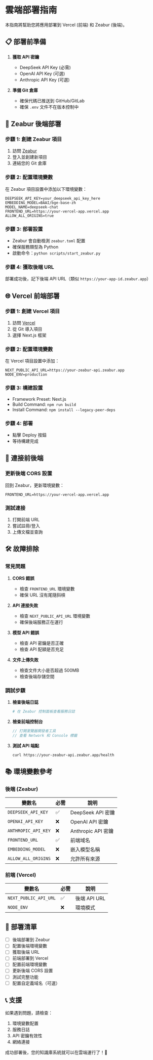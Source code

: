 # 雲端部署指南

本指南將幫助您將應用部署到 Vercel (前端) 和 Zeabur (後端)。

## 📋 部署前準備

1. **獲取 API 密鑰**
   - DeepSeek API Key (必需)
   - OpenAI API Key (可選)
   - Anthropic API Key (可選)

2. **準備 Git 倉庫**
   - 確保代碼已推送到 GitHub/GitLab
   - 確保 `.env` 文件不在版本控制中

## 🚀 Zeabur 後端部署

### 步驟 1: 創建 Zeabur 項目
1. 訪問 [Zeabur](https://zeabur.com)
2. 登入並創建新項目
3. 連結您的 Git 倉庫

### 步驟 2: 配置環境變數
在 Zeabur 項目設置中添加以下環境變數：

```
DEEPSEEK_API_KEY=your_deepseek_api_key_here
EMBEDDING_MODEL=BAAI/bge-base-zh
MODEL_NAME=deepseek-chat
FRONTEND_URL=https://your-vercel-app.vercel.app
ALLOW_ALL_ORIGINS=true
```

### 步驟 3: 部署設置
- Zeabur 會自動檢測 `zeabur.toml` 配置
- 確保服務類型為 Python
- 啟動命令：`python scripts/start_zeabur.py`

### 步驟 4: 獲取後端 URL
部署成功後，記下後端 API URL（類似 `https://your-app-id.zeabur.app`）

## 🌐 Vercel 前端部署

### 步驟 1: 創建 Vercel 項目
1. 訪問 [Vercel](https://vercel.com)
2. 從 Git 導入項目
3. 選擇 Next.js 框架

### 步驟 2: 配置環境變數
在 Vercel 項目設置中添加：

```
NEXT_PUBLIC_API_URL=https://your-zeabur-api.zeabur.app
NODE_ENV=production
```

### 步驟 3: 構建設置
- Framework Preset: Next.js
- Build Command: `npm run build`
- Install Command: `npm install --legacy-peer-deps`

### 步驟 4: 部署
- 點擊 Deploy 按鈕
- 等待構建完成

## 🔗 連接前後端

### 更新後端 CORS 設置
回到 Zeabur，更新環境變數：

```
FRONTEND_URL=https://your-vercel-app.vercel.app
```

### 測試連接
1. 打開前端 URL
2. 嘗試註冊/登入
3. 上傳文檔並查詢

## 🛠️ 故障排除

### 常見問題

1. **CORS 錯誤**
   - 檢查 `FRONTEND_URL` 環境變數
   - 確保 URL 沒有尾隨斜槓

2. **API 連接失敗**
   - 檢查 `NEXT_PUBLIC_API_URL` 環境變數
   - 確保後端服務正在運行

3. **模型 API 錯誤**
   - 檢查 API 密鑰是否正確
   - 檢查 API 配額是否充足

4. **文件上傳失敗**
   - 檢查文件大小是否超過 500MB
   - 檢查後端存儲空間

### 調試步驟

1. **檢查後端日誌**
   ```bash
   # 在 Zeabur 控制面板查看服務日誌
   ```

2. **檢查前端控制台**
   ```javascript
   // 打開瀏覽器開發者工具
   // 查看 Network 和 Console 標籤
   ```

3. **測試 API 端點**
   ```bash
   curl https://your-zeabur-api.zeabur.app/health
   ```

## 📚 環境變數參考

### 後端 (Zeabur)
| 變數名 | 必需 | 說明 |
|--------|------|------|
| `DEEPSEEK_API_KEY` | ✅ | DeepSeek API 密鑰 |
| `OPENAI_API_KEY` | ❌ | OpenAI API 密鑰 |
| `ANTHROPIC_API_KEY` | ❌ | Anthropic API 密鑰 |
| `FRONTEND_URL` | ✅ | 前端域名 |
| `EMBEDDING_MODEL` | ❌ | 嵌入模型名稱 |
| `ALLOW_ALL_ORIGINS` | ❌ | 允許所有來源 |

### 前端 (Vercel)
| 變數名 | 必需 | 說明 |
|--------|------|------|
| `NEXT_PUBLIC_API_URL` | ✅ | 後端 API URL |
| `NODE_ENV` | ❌ | 環境模式 |

## 🎯 部署清單

- [ ] 後端部署到 Zeabur
- [ ] 配置後端環境變數
- [ ] 獲取後端 URL
- [ ] 前端部署到 Vercel
- [ ] 配置前端環境變數
- [ ] 更新後端 CORS 設置
- [ ] 測試完整功能
- [ ] 配置自定義域名（可選）

## 📞 支援

如果遇到問題，請檢查：
1. 環境變數配置
2. 服務日誌
3. API 密鑰有效性
4. 網絡連接

成功部署後，您的知識庫系統就可以在雲端運行了！🎉 